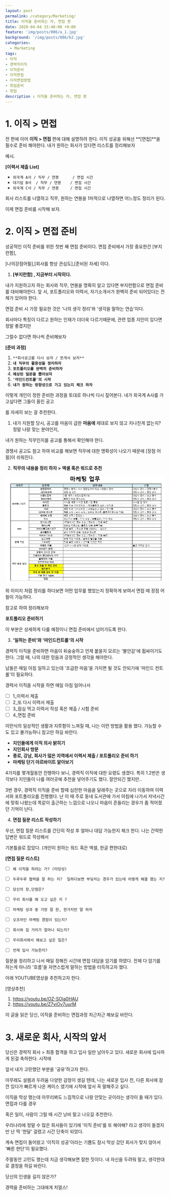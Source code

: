 ```yaml
---
layout: post
permalink: /category/Marketing/
title: 이직을 준비하는 자, 면접 편 
date: 2020-04-04 15:40:00 +9:00
feature: 'img/posts/006/a_1.jpg'
background: '/img/posts/006/b2.jpg'
categories:
  - Marketing
tags:
- 이직
- 경력직이직
- 이직준비
- 이직면접
- 이직면접방법 
- 취업준비
- 취업  
description : 이직을 준비하는 자, 면접 편 
---
```


# **1.**  이직 > 면접 

전 편에 이어 **이직 > 면접** 편에 대해 설명하려 한다. 이직 성공을 위해선 **[면접]**을 필수로 준비 해야한다.  내가 원하는 회사가 있다면  리스트를 정리해보자 



예시. 

**[이력서 제출 List]**

- `외국계 A사 / 직무 / 연봉      / 면접 시간`  
- `대기업 B사  / 직무 / 연봉    / 면접 시간` 
- `외국계 C사 / 직무 / 연봉     / 면접 시간` 



회사 리스트를 나열하고 직무, 원하는 연봉을 1차적으로 나열하면 어느정도 정리가 된다. 

이제 면접 준비를 시작해 보자. 





#  2.  이직 > 면접 준비 

성공적인 이직 준비를 위한 첫번 째 면접 준비이다.  면접 준비에서 가장 중요한건 [부지런함],

[나의강점어필],[회사를 향상 관심도],[준비된 자세] 이다.



1.  **[부지런함] , 지금부터 시작히다.** 

내가 지원하고자 하는 회사와 직무, 연봉을 명확히 알고 있다면 부지런함으로 면접 준비를 대비해야한다. 앞 서, 포트폴리오와 이력서, 자기소개서가 완벽히 준비 되어있다는 전제가 있어야 한다. 

면접 준비 시 가장 필요한 것은 '나의 생각 정리'와 '생각을 말하는 연습'이다. 

회사마다 특징이 다르고 원하는 인재가 더더욱 다르기때문에, 관련 업종 지인이 있다면 정말 좋겠지만

그럴수 없다면 하나씩 준비해보자



**[준비 과정]**

1. `**회사공고를 다시 보자 / 쪼개서 보자**`
2. **``내 직무의 활용성을 정리하자``** 
3. **``포트폴리오를 완벽히 준비하자``**
4. **``예상된 질문을 뽑아보자``**
5. **``'마인드컨트롤'의 시작``** 
6. **``내가 원하는 방향성으로 가고 있는지 체크 하자``** 



이렇게 개인이 정한 준비한 과정을 토대로 하나씩 다시 짚어본다. 내가 외국계 A사를 가고싶다면 그들이 올린 공고

를 자세히 보는 걸 추천한다.

1) 내가 지원할 당시, 공고를 마음이 급한 **마음에** 제대로 보지 않고 지나친게 없는지? 정말 나랑 맞는 분야인지,

내가 원하는 직무인지를 공고를 통해서 확인해야 한다. 

경쟁사 공고도 참고 하여 비교를 해보면 직무에 대한 명확성이 나오기 때문에 [장점 어필]이 쉬워진다. 



2. **직무의 내용을 정리 하자 > 엑셀 혹은 워드로 추천** 

![표](/img/posts/006/c1.jpg) 



위 이미지 처럼 정리를 하다보면 어떤 업무를 했었는지 정확하게 보여서 면접 때 장점 어필이 가능하다. 

참고로 하여 정리해보자 



**포트폴리오 준비하기** 

이 부분은 상세하게 다룰 예정이니 면접 준비에서 넘어가도록 한다. 



3. **'일하는 준비'와 '마인드컨트롤'의 시작** 

경력직 이직을 준비하면 마음이 뒤숭숭하고 언제 붙을지 모르는 '불안감'에 휩싸이기도 한다. 그럴 때, 나의 대한 믿음과 긍정적인 생각을 해야한다. 

남들은 매일 아침 일하고 있는데 '조급한 마음'을 가지면 될 것도 안되기에 '마인드 컨트롤'이 필요하다.

경력서 이직을 시작을 하면 매일 아침 일어나서



- [ ] 1_이력서 제출 
- [ ] 2_또 다시 이력서 제출 
- [ ] 3_점심 먹고 이력서 작성 혹은 제출 / 시험 준비 
- [ ] 4_면접 준비 

이런식의 일상적인 생활과 지루함이 느껴질 때, 나는 이런 방법을 활용 했다. 가능할 수도 있고 불가능하니 참고만 하길 바란다. 



- **지인들에게 이직 의사 밝히기**
- **지인회사 방문**
- **종로, 강남, 회사가 많은 지역에서 이력서 제출 / 포트폴리오 준비 하기**
- **마케팅 단기 아르바이트 알아보기** 



4가지를 몇개월동안 진행하다 보니, 경력직 이직에 대한 요령도 생겼다. 특히 1.2번은 생각보다 지인들이 나를 여러곳에 추천을 넣어주기도 했다. 잘안되긴 했지만.. 

3번 경우, 경력직 이직을 준비 할때 심란한 마음을 달래주는 곳으로 자리 이동하여 이력서와 포트폴리오를 진행했다. 난 이 때 주로 동네 도서관에 가서 아침에 나가서 저녁시간에 맞춰 나왔는데 똑같이 출근하는 느낌으로 나오니 마음이 흔들리는 경우가 좀 적어졌던 기억이 난다.



4. **면접 질문 리스트 작성하기** 

우선, 면접 질문 리스트를 간단히 작성 후 얼마나 대답 가능한지 체크 한다. 나는 간략한 답변은 워드로 작성해서 

기본틀을로 잡았다. (개인이 원하는 워드 혹은 엑셀, 한글 편한대로)



**[면접 질문 리스트]**

- [ ] `왜 이직을 하려는 가? (타당성)`

- [ ] `두루두루 협력을 잘 하는 지?  일하다보면 부딪치는 경우가 있는데 어떻게 해결 했는 지?`

- [ ] `당신의 장,단점은?` 

- [ ] `우리 회사를 왜 오고 싶은 지 ?`

- [ ] `마케팅 성과 중 가장 잘 한, 한가지만 말 하자` 

- [ ] `오프라인 마케팅 경험이 있는지?` 

- [ ] `회사와 집 거리가 얼마나 되는지?`

- [ ]  `우리회사에서 해보고 싶은 일은?` 
- [ ]  `언제 입사 가능한지?` 



질문을 정리하고 나서 매일 정해진 시간에 면접 대답을 암기를 하였다. 전체 다 암기를 하는게 아니라 '흐름'을 자연스럽게 말하는 방법을 터득하고자 했다. 



아래 YOUTUBE영상을 추천하고자 한다. 



[영상추천]

1.  https://youtu.be/OZ-SOja0HAU 
2. https://youtu.be/Z7viOv7uurM 



이 글을 읽은 당신, 이직을 준비하는 면접과정 차근차근 해보길 바란다. 



# 3. 새로운 회사, 시작의 앞서 

당신은 경력직 회사 > 최종 합격을 하고 입사 일만 남아두고 있다. 새로운 회사에 입사하게 된걸 축하한다. 시작에 

앞서 내가 고민했던 부분을 '공유'하고자 한다. 

아무래도 설렘과 두려움 다양한 감정이 생길 텐데, 나는 새로운 입사 전, 다른 회사에 잠깐 있다가 빠르게 나온 케이스 였기에 시작에 앞서 꼭 말해주고 싶다. 



이직을 막상 했는데 아무리봐도 느낌적으로 나랑 안맞는 곳이라는 생각이 들 때가 있다. 면접과 다를 경우

혹은 일이, 사람이 그럴 때 시간 낭비 말고 나오길 추천한다.

우리나라에 정말 수 많은 회사들이 있기에 '이직 준비'를 또 해야해? 라고 생각이 들겠지만 난 딱 '한달' 걸렸고 시간 단축이 되었다. 

계속 면접이 들어왔고 '이직의 성공'이라는 기쁨도 잠시 막상 갔던 회사가 맞지 않아서 '빠른 판단'이 필요했다.

주말동안 고민도 했는데 지금 생각해보면 잘한 짓이다. 내 자신을 두려워 말고, 생각한대로 결정을 하길 바란다. 



당신의 인생을 길지 않은가? 

경력을 준비하는 그대에게 치얼스! 















